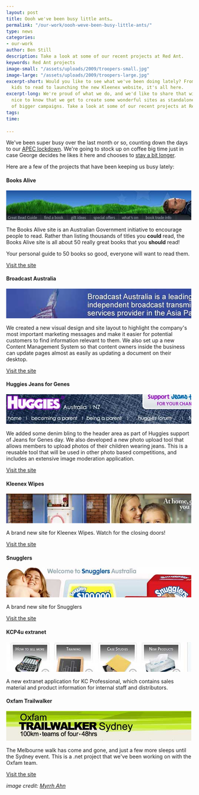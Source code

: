 ```yaml
---
layout: post
title: Oooh we've been busy little ants…
permalink: "/our-work/oooh-weve-been-busy-little-ants/"
type: news
categories:
- our-work
author: Ben Still
description: Take a look at some of our recent projects at Red Ant.
keywords: Red Ant projects
image-small: "/assets/uploads/2009/troopers-small.jpg"
image-large: "/assets/uploads/2009/troopers-large.jpg"
excerpt-short: Would you like to see what we've been doing lately? From inspiring
  kids to read to launching the new Kleenex website, it's all here.
excerpt-long: We're proud of what we do, and we'd like to share that with you. It's
  nice to know that we get to create some wonderful sites as standalones and as part
  of bigger campaigns. Take a look at some of our recent projects at Red Ant below.
tags: 
time: 

---
```

We've been super busy over the last month or so, counting down the days to our [APEC lockdown](http://www.theaustralian.news.com.au/story/0,,22145672-28737,00.html). We're going to stock up on coffee big time just in case George decides he likes it here and chooses to [stay a bit longer](http://www.smh.com.au/news/national/bush-may-stay-in-town-longer/2007/08/09/1186530533168.html).

Here are a few of the projects that have been keeping us busy lately:

#### Books Alive

![Books Alive](/assets/uploads/2009/aug-update-books-alive.jpg)

The Books Alive site is an Australian Government initiative to encourage people to read. Rather than listing thousands of titles you **could** read, the Books Alive site is all about 50 really great books that you **should** read!

Your personal guide to 50 books so good, everyone will want to read them.

[Visit the site](http://www.booksalive.com.au)

#### Broadcast Australia

![Broadcast Australia](/assets/uploads/2009/aug-update-broadcast-australia.jpg)

We created a new visual design and site layout to highlight the company's most important marketing messages and make it easier for potential customers to find information relevant to them. We also set up a new Content Management System so that content owners inside the business can update pages almost as easily as updating a document on their desktop.

[Visit the site](http://www.broadcastaustralia.com.au)

#### Huggies Jeans for Genes

[![Huggies](/assets/uploads/2009/aug-update-huggies.jpg)](/portfolio/huggies/)

We added some denim bling to the header area as part of Huggies support of Jeans for Genes day. We also developed a new photo upload tool that allows members to upload photos of their children wearing jeans. This is a reusable tool that will be used in other photo based competitions, and includes an extensive image moderation application.

[Visit the site](http://www.huggies.com.au)

#### Kleenex Wipes

![Kleenex Wipes](/assets/uploads/2009/aug-update-kleenex-wipes.jpg)

A brand new site for Kleenex Wipes. Watch for the closing doors!

[Visit the site](http://www.kleenexwipes.com.au)

#### Snugglers

![Snugglers](/assets/uploads/2009/aug-update-snugglers.jpg)

A brand new site for Snugglers

[Visit the site](http://www.snugglers.com.au)

#### KCP4u extranet

![kcp4u](/assets/uploads/2009/aug-update-kcp4u.jpg)

A new extranet application for KC Professional, which contains sales material and product information for internal staff and distributors.

#### Oxfam Trailwalker

[![Trailwalker](/assets/uploads/2009/aug-update-trailwalker.jpg)](http://www2.oxfam.org.au/trailwalker/Sydney)

The Melbourne walk has come and gone, and just a few more sleeps until the Sydney event. This is a .net project that we've been working on with the Oxfam team.

[Visit the site](http://www2.oxfam.org.au/trailwalker/Sydney)

*image credit: [Myrrh Ahn](https://www.flickr.com/photos/ahnmyrrh/)*